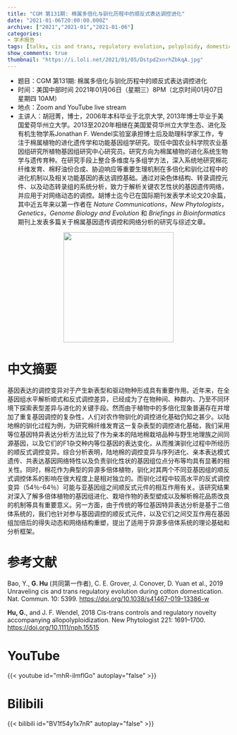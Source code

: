 ```yaml
---
title: "CGM 第131期: 棉属多倍化与驯化历程中的顺反式表达调控进化"
date: "2021-01-06T20:00:00.000Z"
archive: ["2021","2021-01","2021-01-06"]
categories:
- 学术报告
tags: [talks, cis and trans, regulatory evolution, polyploidy, domestication, gossypium]
show_comments: true
thumbnail: "https://i.loli.net/2021/01/05/Dstpd2xnrhZbkqA.jpg"
---
```


- 题目：CGM 第131期: 棉属多倍化与驯化历程中的顺反式表达调控进化
- 时间：美国中部时间 2021年01月06日（星期三）8PM（北京时间01月07日 星期四 10AM）
- 地点：Zoom and YouTube live stream
- 主讲人：胡冠菁，博士，2006年本科毕业于北京大学, 2013年博士毕业于美国爱荷华州立大学。2013至2020年相继在美国爱荷华州立大学生态、进化及有机生物学系Jonathan F. Wendel实验室承担博士后及助理科学家工作，专注于棉属植物的进化遗传学和功能基因组学研究。现任中国农业科学院农业基因组研究所植物基因组研究中心研究员。研究方向为棉属植物的进化系统生物学与遗传育种。在研究手段上整合多维度与多组学方法，深⼊系统地研究棉花纤维发育、棉籽油份合成、胁迫响应等重要⽣理机制在多倍化和驯化过程中的进化机制以及相关功能基因的表达调控基础。通过对染色体结构、转录调控元件、以及动态转录组的系统分析，致力于解析关键农艺性状的基因遗传⽹络，并应用于对网络动态的调控。胡博士迄今已在国际期刊发表学术论⽂20余篇，其中近五年来以第一作者在 *Nature Communications*，*New Phytologists*，*Genetics*，*Genome Biology and Evolution* 和 *Briefings in Bioinformatics* 期刊上发表多篇关于棉属基因遗传调控和⽹络分析的研究与综述⽂章。

<div align="center">
<img src="https://i.loli.net/2021/01/05/Dstpd2xnrhZbkqA.jpg" height=250>
</div>

# 中文摘要

基因表达的调控变异对于产生新表型和驱动物种形成具有重要作用。近年来，在全基因组水平解析顺式和反式调控差异，已经成为了在物种间、种群内、乃至不同环境下探索表型差异与进化的关键手段。然而由于植物中的多倍化现象普遍存在并增加了重复基因调控的复杂性，人们对农作物驯化的调控进化基础仍知之甚少。以陆地棉的驯化过程为例，为研究棉纤维发育这一复杂表型的调控进化基础，我们采用等位基因特异表达分析方法比较了作为亲本的陆地棉栽培品种与野生地理族之间同源基因，以及它们的F1杂交种内等位基因的表达变化，从而推演驯化过程中所经历的顺反式调控变异。综合分析表明，陆地棉的调控变异与序列进化、亲本表达模式遗传、共表达基因网络特性以及负责驯化性状的基因组位点分布等均具有显著的相关性。同时，棉花作为典型的异源多倍体植物，驯化对其两个不同亚基因组的顺反式调控体系的影响在很大程度上是相对独立的。而驯化过程中较高水平的反式调控变异（54％-64％）可能与亚基因组之间顺反式元件的相互作用有关。该研究结果对深入了解多倍体植物的基因组进化、栽培作物的表型塑成以及解析棉花品质改良的机制等具有重要意义。另一方面，由于传统的等位基因特异表达分析是基于二倍体系统的，我们也针对参与基因调控的顺反式元件，以及它们之间交互作用在基因组加倍后的得失动态和网络结构重塑，提出了适用于异源多倍体系统的理论基础和分析框架。

# 参考文献

Bao, Y., **G. Hu** (共同第一作者), C. E. Grover, J. Conover, D. Yuan et al., 2019 Unraveling cis and trans regulatory evolution during cotton domestication. Nat. Commun. 10: 5399. https://doi.org/10.1038/s41467-019-13386-w

**Hu, G.**, and J. F. Wendel, 2018 Cis-trans controls and regulatory novelty accompanying allopolyploidization. New Phytologist 221: 1691–1700. https://doi.org/10.1111/nph.15515

# YouTube

{{< youtube id="mhR-ilmflGo" autoplay="false" >}}

# Bilibili

{{< bilibili id="BV1f54y1x7nR" autoplay="false" >}}

